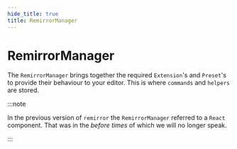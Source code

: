 ```yaml
---
hide_title: true
title: RemirrorManager
---
```


# RemirrorManager

The `RemirrorManager` brings together the required `Extension`'s and `Preset`'s to provide their behaviour to your editor. This is where `commands` and `helpers` are stored.

:::note

In the previous version of `remirror` the `RemirrorManager` referred to a `React` component. That was in the _before times_ of which we will no longer speak.

:::
